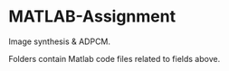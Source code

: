 # MATLAB-Assignment

Image synthesis & ADPCM.

Folders contain Matlab code files related to fields above.
